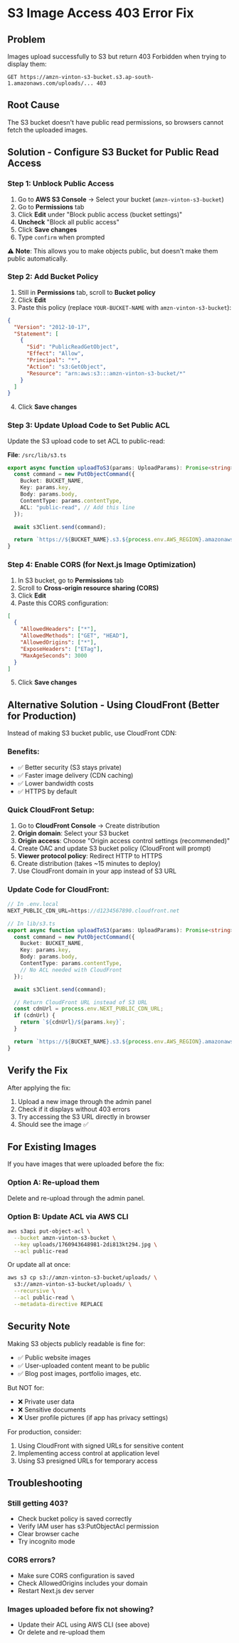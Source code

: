 # S3 Image Access 403 Error Fix

## Problem

Images upload successfully to S3 but return 403 Forbidden when trying to display them:

```
GET https://amzn-vinton-s3-bucket.s3.ap-south-1.amazonaws.com/uploads/... 403
```

## Root Cause

The S3 bucket doesn't have public read permissions, so browsers cannot fetch the uploaded images.

## Solution - Configure S3 Bucket for Public Read Access

### Step 1: Unblock Public Access

1. Go to **AWS S3 Console** → Select your bucket (`amzn-vinton-s3-bucket`)
2. Go to **Permissions** tab
3. Click **Edit** under "Block public access (bucket settings)"
4. **Uncheck** "Block all public access"
5. Click **Save changes**
6. Type `confirm` when prompted

⚠️ **Note**: This allows you to make objects public, but doesn't make them public automatically.

### Step 2: Add Bucket Policy

1. Still in **Permissions** tab, scroll to **Bucket policy**
2. Click **Edit**
3. Paste this policy (replace `YOUR-BUCKET-NAME` with `amzn-vinton-s3-bucket`):

```json
{
  "Version": "2012-10-17",
  "Statement": [
    {
      "Sid": "PublicReadGetObject",
      "Effect": "Allow",
      "Principal": "*",
      "Action": "s3:GetObject",
      "Resource": "arn:aws:s3:::amzn-vinton-s3-bucket/*"
    }
  ]
}
```

4. Click **Save changes**

### Step 3: Update Upload Code to Set Public ACL

Update the S3 upload code to set ACL to public-read:

**File**: `/src/lib/s3.ts`

```typescript
export async function uploadToS3(params: UploadParams): Promise<string> {
  const command = new PutObjectCommand({
    Bucket: BUCKET_NAME,
    Key: params.key,
    Body: params.body,
    ContentType: params.contentType,
    ACL: "public-read", // Add this line
  });

  await s3Client.send(command);

  return `https://${BUCKET_NAME}.s3.${process.env.AWS_REGION}.amazonaws.com/${params.key}`;
}
```

### Step 4: Enable CORS (for Next.js Image Optimization)

1. In S3 bucket, go to **Permissions** tab
2. Scroll to **Cross-origin resource sharing (CORS)**
3. Click **Edit**
4. Paste this CORS configuration:

```json
[
  {
    "AllowedHeaders": ["*"],
    "AllowedMethods": ["GET", "HEAD"],
    "AllowedOrigins": ["*"],
    "ExposeHeaders": ["ETag"],
    "MaxAgeSeconds": 3000
  }
]
```

5. Click **Save changes**

## Alternative Solution - Using CloudFront (Better for Production)

Instead of making S3 bucket public, use CloudFront CDN:

### Benefits:

- ✅ Better security (S3 stays private)
- ✅ Faster image delivery (CDN caching)
- ✅ Lower bandwidth costs
- ✅ HTTPS by default

### Quick CloudFront Setup:

1. Go to **CloudFront Console** → Create distribution
2. **Origin domain**: Select your S3 bucket
3. **Origin access**: Choose "Origin access control settings (recommended)"
4. Create OAC and update S3 bucket policy (CloudFront will prompt)
5. **Viewer protocol policy**: Redirect HTTP to HTTPS
6. Create distribution (takes ~15 minutes to deploy)
7. Use CloudFront domain in your app instead of S3 URL

### Update Code for CloudFront:

```typescript
// In .env.local
NEXT_PUBLIC_CDN_URL=https://d1234567890.cloudfront.net

// In lib/s3.ts
export async function uploadToS3(params: UploadParams): Promise<string> {
  const command = new PutObjectCommand({
    Bucket: BUCKET_NAME,
    Key: params.key,
    Body: params.body,
    ContentType: params.contentType,
    // No ACL needed with CloudFront
  });

  await s3Client.send(command);

  // Return CloudFront URL instead of S3 URL
  const cdnUrl = process.env.NEXT_PUBLIC_CDN_URL;
  if (cdnUrl) {
    return `${cdnUrl}/${params.key}`;
  }

  return `https://${BUCKET_NAME}.s3.${process.env.AWS_REGION}.amazonaws.com/${params.key}`;
}
```

## Verify the Fix

After applying the fix:

1. Upload a new image through the admin panel
2. Check if it displays without 403 errors
3. Try accessing the S3 URL directly in browser
4. Should see the image ✅

## For Existing Images

If you have images that were uploaded before the fix:

### Option A: Re-upload them

Delete and re-upload through the admin panel.

### Option B: Update ACL via AWS CLI

```bash
aws s3api put-object-acl \
  --bucket amzn-vinton-s3-bucket \
  --key uploads/1760943648981-2di813kt294.jpg \
  --acl public-read
```

Or update all at once:

```bash
aws s3 cp s3://amzn-vinton-s3-bucket/uploads/ \
  s3://amzn-vinton-s3-bucket/uploads/ \
  --recursive \
  --acl public-read \
  --metadata-directive REPLACE
```

## Security Note

Making S3 objects publicly readable is fine for:

- ✅ Public website images
- ✅ User-uploaded content meant to be public
- ✅ Blog post images, portfolio images, etc.

But NOT for:

- ❌ Private user data
- ❌ Sensitive documents
- ❌ User profile pictures (if app has privacy settings)

For production, consider:

1. Using CloudFront with signed URLs for sensitive content
2. Implementing access control at application level
3. Using S3 presigned URLs for temporary access

## Troubleshooting

### Still getting 403?

- Check bucket policy is saved correctly
- Verify IAM user has s3:PutObjectAcl permission
- Clear browser cache
- Try incognito mode

### CORS errors?

- Make sure CORS configuration is saved
- Check AllowedOrigins includes your domain
- Restart Next.js dev server

### Images uploaded before fix not showing?

- Update their ACL using AWS CLI (see above)
- Or delete and re-upload them
